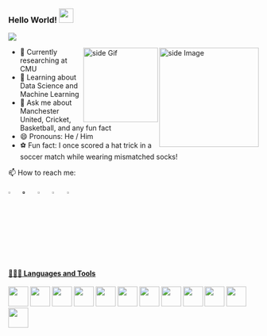 ### Hello World!  <img src="https://github.com/sciencepal/sciencepal/blob/master/assets/Hi.gif" width="29px">
  ![](https://komarev.com/ghpvc/?username=sciencepal&label=Profile%20Visits&color=blue&style=for-the-badge)
  
<img src="https://github.com/sciencepal/sciencepal/blob/master/assets/life_balance.gif" alt="side Image" align="right" width="200" height="auto" />
<a href="https://ko-fi.com/sciencepal"> <img src="https://media3.giphy.com/media/ZEB6yFbLnhyQf7g3hn/giphy.gif" alt="side Gif" align="right" width="150" height="auto"/> </a>
  
  - 🔭 Currently researching at CMU
  - 🌱 Learning about Data Science and Machine Learning
  - 💬 Ask me about Manchester United, Cricket, Basketball, and any fun fact
  - 😄 Pronouns: He / Him
  - ⚽ Fun fact: I once scored a hat trick in a soccer match while wearing mismatched socks!

📫 How to reach me: &nbsp;&nbsp; 

[<img src="https://upload.wikimedia.org/wikipedia/commons/8/83/Steam_icon_logo.svg" width="3.5%"/>](https://steamcommunity.com/id/iconic_dark/)  &nbsp; [<img src="https://github.com/sciencepal/sciencepal/blob/master/assets/discord-round.svg" width="3.5%"/>]()  &nbsp; [<img src="https://img.icons8.com/color/48/000000/twitter.png" width="3.5%"/>](https://twitter.com/alshishaunak)  &nbsp; [<img src="https://img.icons8.com/color/48/000000/linkedin.png" width="3.5%"/>](https://www.linkedin.com/in/shaunak-alshi-619469186)  &nbsp;  <a href="mailto:shaunak111sa@gmail.com"> <img src="https://img.icons8.com/fluent/48/000000/gmail.png" width="3.5%"/>
  


#### 👨🏻‍💻 Languages and Tools

[<img height="40" src="https://upload.wikimedia.org/wikipedia/commons/c/c3/Python-logo-notext.svg">](https://www.python.org/)
[<img height="40" src="https://upload.wikimedia.org/wikipedia/en/3/30/Java_programming_language_logo.svg">](https://www.java.com/)
[<img height="40" src="https://upload.wikimedia.org/wikipedia/commons/8/87/Sql_data_base_with_logo.png">](https://en.wikipedia.org/wiki/SQL)
[<img height="40" src="https://upload.wikimedia.org/wikipedia/en/6/62/MySQL.svg">](https://www.mysql.com/)
[<img height="40" src="https://upload.wikimedia.org/wikipedia/commons/5/50/Oracle_logo.svg">](https://www.oracle.com/)
[<img height="40" src="https://upload.wikimedia.org/wikipedia/commons/3/38/SQLite370.svg">](https://www.sqlite.org/index.html)
[<img height="40" src="https://upload.wikimedia.org/wikipedia/commons/9/93/MongoDB_Logo.svg">](https://www.mongodb.com/)
[<img height="40" src="https://upload.wikimedia.org/wikipedia/commons/6/64/AWSGlue-Logo.svg">](https://aws.amazon.com/glue/)
[<img height="40" src="https://upload.wikimedia.org/wikipedia/commons/5/5d/Apache_Airflow_Logo.svg">](https://airflow.apache.org/)
[<img height="40" src="https://upload.wikimedia.org/wikipedia/commons/1/1f/AWS_Simple_Storage_Service_S3_Logo.svg">](https://aws.amazon.com/s3/)
[<img height="40" src="https://upload.wikimedia.org/wikipedia/commons/2/2d/Tensorflow_logo.svg">](https://www.tensorflow.org/)
[<img height="40" src="https://upload.wikimedia.org/wikipedia/commons/a/ae/Keras_logo.svg">](https://keras.io/)






